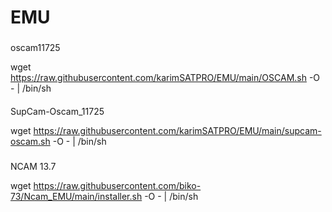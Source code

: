 # EMU
###
oscam11725 

wget https://raw.githubusercontent.com/karimSATPRO/EMU/main/OSCAM.sh -O - | /bin/sh

####
SupCam-Oscam_11725

wget https://raw.githubusercontent.com/karimSATPRO/EMU/main/supcam-oscam.sh -O - | /bin/sh


###
NCAM 13.7

wget https://raw.githubusercontent.com/biko-73/Ncam_EMU/main/installer.sh -O - | /bin/sh





